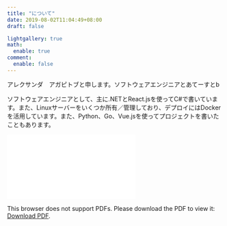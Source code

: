 ```yaml
---
title: "について"
date: 2019-08-02T11:04:49+08:00
draft: false

lightgallery: true
math:
  enable: true
comment:
  enable: false
---
```


アレクサンダ　アガピトブと申します。ソフトウェアエンジニアとあてーすとb

ソフトウェアエンジニアとして、主に.NETとReact.jsを使ってC#で書いています。また、Linuxサーバーをいくつか所有／管理しており、デプロイにはDockerを活用しています。また、Python、Go、Vue.jsを使ってプロジェクトを書いたこともあります。

<object data="/resume/Resume.pdf" type="application/pdf" width="700px" height="900px">
    <embed src="/resume/Resume.pdf">
        <p>This browser does not support PDFs. Please download the PDF to view it: <a href="/resume/Resume.pdf">Download PDF</a>.</p>
    </embed>
</object>

